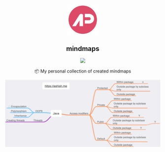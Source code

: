 <p align="center">
  <img src="https://raw.githubusercontent.com/ashishdotme/assets/master/logo.png" alt="drawing" width="100"/>
</p>

<h2 align="center">mindmaps</h2>

<p align="center">
<a href="https://img.shields.io/github/last-commit/ashishdotme/mindmaps?style=for-the-badge"><img src="https://img.shields.io/github/last-commit/ashishdotme/mindmaps?style=for-the-badge"></a>
</p>

<p align="center">📦 My personal collection of created mindmaps </p>

<p align="center">
<img src="java.png">
</p>

